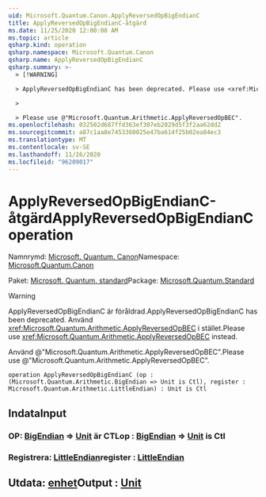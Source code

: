 ```yaml
---
uid: Microsoft.Quantum.Canon.ApplyReversedOpBigEndianC
title: ApplyReversedOpBigEndianC-åtgärd
ms.date: 11/25/2020 12:00:00 AM
ms.topic: article
qsharp.kind: operation
qsharp.namespace: Microsoft.Quantum.Canon
qsharp.name: ApplyReversedOpBigEndianC
qsharp.summary: >-
  > [!WARNING]

  > ApplyReversedOpBigEndianC has been deprecated. Please use <xref:Microsoft.Quantum.Arithmetic.ApplyReversedOpBEC> instead.

  >

  > Please use @"Microsoft.Quantum.Arithmetic.ApplyReversedOpBEC".
ms.openlocfilehash: 032502d687ffd363ef307eb2029d5f3f2aa62dd2
ms.sourcegitcommit: a87c1aa8e7453360025e47ba614f25b02ea84ec3
ms.translationtype: MT
ms.contentlocale: sv-SE
ms.lasthandoff: 11/26/2020
ms.locfileid: "96209017"
---
```

# <a name="applyreversedopbigendianc-operation"></a><span data-ttu-id="a04a7-102">ApplyReversedOpBigEndianC-åtgärd</span><span class="sxs-lookup"><span data-stu-id="a04a7-102">ApplyReversedOpBigEndianC operation</span></span>

<span data-ttu-id="a04a7-103">Namnrymd: [Microsoft. Quantum. Canon](xref:Microsoft.Quantum.Canon)</span><span class="sxs-lookup"><span data-stu-id="a04a7-103">Namespace: [Microsoft.Quantum.Canon](xref:Microsoft.Quantum.Canon)</span></span>

<span data-ttu-id="a04a7-104">Paket: [Microsoft. Quantum. standard](https://nuget.org/packages/Microsoft.Quantum.Standard)</span><span class="sxs-lookup"><span data-stu-id="a04a7-104">Package: [Microsoft.Quantum.Standard](https://nuget.org/packages/Microsoft.Quantum.Standard)</span></span>


> [!WARNING]
> <span data-ttu-id="a04a7-105">ApplyReversedOpBigEndianC är föråldrad.</span><span class="sxs-lookup"><span data-stu-id="a04a7-105">ApplyReversedOpBigEndianC has been deprecated.</span></span> <span data-ttu-id="a04a7-106">Använd <xref:Microsoft.Quantum.Arithmetic.ApplyReversedOpBEC> i stället.</span><span class="sxs-lookup"><span data-stu-id="a04a7-106">Please use <xref:Microsoft.Quantum.Arithmetic.ApplyReversedOpBEC> instead.</span></span>
>
> <span data-ttu-id="a04a7-107">Använd @"Microsoft.Quantum.Arithmetic.ApplyReversedOpBEC".</span><span class="sxs-lookup"><span data-stu-id="a04a7-107">Please use @"Microsoft.Quantum.Arithmetic.ApplyReversedOpBEC".</span></span>



```qsharp
operation ApplyReversedOpBigEndianC (op : (Microsoft.Quantum.Arithmetic.BigEndian => Unit is Ctl), register : Microsoft.Quantum.Arithmetic.LittleEndian) : Unit is Ctl
```


## <a name="input"></a><span data-ttu-id="a04a7-108">Indata</span><span class="sxs-lookup"><span data-stu-id="a04a7-108">Input</span></span>

### <a name="op--bigendian--unit--is-ctl"></a><span data-ttu-id="a04a7-109">OP: [BigEndian](xref:Microsoft.Quantum.Arithmetic.BigEndian) => [Unit](xref:microsoft.quantum.lang-ref.unit)  är CTL</span><span class="sxs-lookup"><span data-stu-id="a04a7-109">op : [BigEndian](xref:Microsoft.Quantum.Arithmetic.BigEndian) => [Unit](xref:microsoft.quantum.lang-ref.unit)  is Ctl</span></span>




### <a name="register--littleendian"></a><span data-ttu-id="a04a7-110">Registrera: [LittleEndian](xref:Microsoft.Quantum.Arithmetic.LittleEndian)</span><span class="sxs-lookup"><span data-stu-id="a04a7-110">register : [LittleEndian](xref:Microsoft.Quantum.Arithmetic.LittleEndian)</span></span>





## <a name="output--unit"></a><span data-ttu-id="a04a7-111">Utdata: [enhet](xref:microsoft.quantum.lang-ref.unit)</span><span class="sxs-lookup"><span data-stu-id="a04a7-111">Output : [Unit](xref:microsoft.quantum.lang-ref.unit)</span></span>

